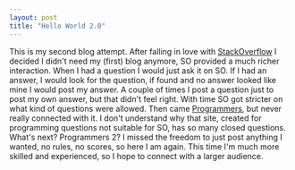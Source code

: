 ```yaml
---
layout: post
title: "Hello World 2.0"
---
```


This is my second blog attempt. After falling in love with [StackOverflow][1] I decided I didn't need my (first) blog anymore, SO provided a much richer interaction. When I had a question I would just ask it on SO. If I had an answer, I would look for the question, if found and no answer looked like mine I would post my answer. A couple of times I post a question just to post my own answer, but that didn't feel right. With time SO got stricter on what kind of questions were allowed. Then came [Programmers][2], but never really connected with it. I don't understand why that site, created for programming questions not suitable for SO, has so many closed questions. What's next? Programmers 2? I missed the freedom to just post anything I wanted, no rules, no scores, so here I am again. This time I'm much more skilled and experienced, so I hope to connect with a larger audience.

[1]: http://stackoverflow.com/
[2]: http://programmers.stackexchange.com/
